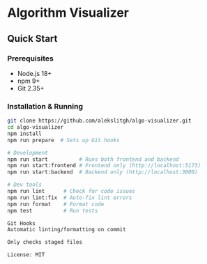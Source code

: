# Algorithm Visualizer

## Quick Start

### Prerequisites

- Node.js 18+
- npm 9+
- Git 2.35+

### Installation & Running

```bash
git clone https://github.com/alekslitgh/algo-visualizer.git
cd algo-visualizer
npm install
npm run prepare  # Sets up Git hooks

# Development
npm run start          # Runs both frontend and backend
npm run start:frontend # Frontend only (http://localhost:5173)
npm run start:backend  # Backend only (http://localhost:3000)

# Dev tools
npm run lint      # Check for code issues
npm run lint:fix  # Auto-fix lint errors
npm run format    # Format code
npm test          # Run tests

Git Hooks
Automatic linting/formatting on commit

Only checks staged files

License: MIT
```
